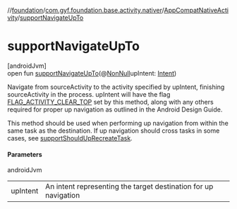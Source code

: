 //[foundation](../../../index.md)/[com.gyf.foundation.base.activity.nativer](../index.md)/[AppCompatNativeActivity](index.md)/[supportNavigateUpTo](support-navigate-up-to.md)

# supportNavigateUpTo

[androidJvm]\
open fun [supportNavigateUpTo](support-navigate-up-to.md)(@[NonNull](https://developer.android.com/reference/kotlin/androidx/annotation/NonNull.html)upIntent: [Intent](https://developer.android.com/reference/kotlin/android/content/Intent.html))

Navigate from sourceActivity to the activity specified by upIntent, finishing sourceActivity in the process. upIntent will have the flag [FLAG_ACTIVITY_CLEAR_TOP](https://developer.android.com/reference/kotlin/android/content/Intent.html#flag_activity_clear_top) set by this method, along with any others required for proper up navigation as outlined in the Android Design Guide. 

This method should be used when performing up navigation from within the same task as the destination. If up navigation should cross tasks in some cases, see [supportShouldUpRecreateTask](support-should-up-recreate-task.md).

#### Parameters

androidJvm

| | |
|---|---|
| upIntent | An intent representing the target destination for up navigation |